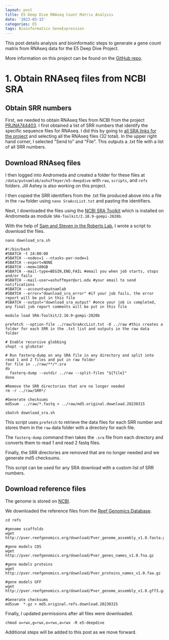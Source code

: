```yaml
---
layout: post
title: E5 Deep Dive RNAseq Count Matrix Analysis
date: '2023-03-15'
categories: E5
tags: Bioinformatics GeneExpression
---
```

This post details analysis and bioinformatic steps to generate a gene count matrix from RNAseq data for the E5 Deep Dive Project. 

More information on this project can be found on the [GitHub repo](https://github.com/urol-e5/deep-dive). 

# 1. Obtain RNAseq files from NCBI SRA 

## Obtain SRR numbers  

First, we needed to obtain RNAseq files from NCBI from the project [PRJNA744403](https://www.ncbi.nlm.nih.gov/bioproject/?term=PRJNA744403). I first obtained a list of SRR numbers that identify the specific sequence files for RNAseq. I did this by going to [all SRA links for the project](https://www.ncbi.nlm.nih.gov/sra?linkname=bioproject_sra_all&from_uid=744403) and selecting all the RNAseq files (32 total). In the upper right hand corner, I selected "Send to" and "File". This outputs a .txt file with a list of all SRR numbers. 

## Download RNAseq files  

I then logged into Andromeda and created a folder for these files at `/data/putnamlab/ashuffmyer/e5-deepdive` with `raw`, `scripts`, and `refs` folders. Jill Ashey is also working on this project. 

I then copied the SRR identifiers from the .txt file produced above into a file in the `raw` folder using `nano SraAccList.txt` and pasting the identifiers.  

Next, I downloaded the files using the [NCBI SRA Toolkit](https://github.com/ncbi/sra-tools) which is installed on Andromeda as module `SRA-Toolkit/2.10.9-gompi-2020b`.  

With the help of [Sam and Steven in the Roberts Lab](https://github.com/RobertsLab/resources/issues/1569), I wrote a script to download the files. 

`nano download_sra.sh` 

```
#!/bin/bash
#SBATCH -t 24:00:00
#SBATCH --nodes=1 --ntasks-per-node=1
#SBATCH --export=NONE
#SBATCH --mem=100GB
#SBATCH --mail-type=BEGIN,END,FAIL #email you when job starts, stops and/or fails
#SBATCH --mail-user=ashuffmyer@uri.edu #your email to send notifications
#SBATCH --account=putnamlab                  
#SBATCH --error="download_sra_error" #if your job fails, the error report will be put in this file
#SBATCH --output="download_sra_output" #once your job is completed, any final job report comments will be put in this file

module load SRA-Toolkit/2.10.9-gompi-2020b

prefetch --option-file ../raw/SraAccList.txt -O ../raw #this creates a folder for each SRR in the .txt list and outputs in the raw data folder  

# Enable recursive globbing
shopt -s globstar

# Run fasterq-dump on any SRA file in any directory and split into read 1 and 2 files and put in raw folder 
for file in ../raw/**/*.sra
do
  fasterq-dump --outdir ../raw --split-files "${file}"
done

#Remove the SRR directories that are no longer needed
rm -r ../raw/SRR*/

#Generate checksums 
md5sum  ../raw/*.fastq > ../raw/md5.original.download.20230315
```

`sbatch download_sra.sh`  

This script uses `prefetch` to retrieve the data files for each SRR number and stores them in the `raw` data folder with a directory for each file. 

The `fasterq-dump` command then takes the `.sra` file from each directory and converts them to read 1 and read 2 fastq files. 

Finally, the SRR directories are removed that are no longer needed and we generate md5 checksums.   

This script can be used for any SRA download with a custom list of SRR numbers. 

## Download reference files 

The genome is stored on [NCBI](https://www.ncbi.nlm.nih.gov/data-hub/genome/GCA_014529365.1/). 

We downloaded the reference files from the [Reef Genomics Database](http://pver.reefgenomics.org/). 

```
cd refs

#genome scaffolds
wget http://pver.reefgenomics.org/download/Pver_genome_assembly_v1.0.fasta.gz

#gene models CDS
wget http://pver.reefgenomics.org/download/Pver_genes_names_v1.0.fna.gz

#gene models proteins
wget http://pver.reefgenomics.org/download/Pver_proteins_names_v1.0.faa.gz

#gene models GFF
wget http://pver.reefgenomics.org/download/Pver_genome_assembly_v1.0.gff3.gz

#Generate checksums 
md5sum  *.gz > md5.original.refs.download.20230315
```

Finally, I updated permissions after all files were downloaded.  

`chmod u=rwx,g=rwx,o=rwx,a=rwx -R e5-deepdive`  
 
Additional steps will be added to this post as we move forward. 